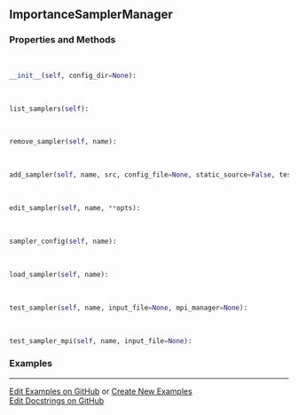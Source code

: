 ## <a id="RynLib.DoMyCode.ImportanceSamplerManager.ImportanceSamplerManager">ImportanceSamplerManager</a>


### Properties and Methods
<a id="RynLib.DoMyCode.ImportanceSamplerManager.ImportanceSamplerManager.__init__">&nbsp;</a>
```python
__init__(self, config_dir=None): 
```

<a id="RynLib.DoMyCode.ImportanceSamplerManager.ImportanceSamplerManager.list_samplers">&nbsp;</a>
```python
list_samplers(self): 
```

<a id="RynLib.DoMyCode.ImportanceSamplerManager.ImportanceSamplerManager.remove_sampler">&nbsp;</a>
```python
remove_sampler(self, name): 
```

<a id="RynLib.DoMyCode.ImportanceSamplerManager.ImportanceSamplerManager.add_sampler">&nbsp;</a>
```python
add_sampler(self, name, src, config_file=None, static_source=False, test_file=None, **opts): 
```

<a id="RynLib.DoMyCode.ImportanceSamplerManager.ImportanceSamplerManager.edit_sampler">&nbsp;</a>
```python
edit_sampler(self, name, **opts): 
```

<a id="RynLib.DoMyCode.ImportanceSamplerManager.ImportanceSamplerManager.sampler_config">&nbsp;</a>
```python
sampler_config(self, name): 
```

<a id="RynLib.DoMyCode.ImportanceSamplerManager.ImportanceSamplerManager.load_sampler">&nbsp;</a>
```python
load_sampler(self, name): 
```

<a id="RynLib.DoMyCode.ImportanceSamplerManager.ImportanceSamplerManager.test_sampler">&nbsp;</a>
```python
test_sampler(self, name, input_file=None, mpi_manager=None): 
```

<a id="RynLib.DoMyCode.ImportanceSamplerManager.ImportanceSamplerManager.test_sampler_mpi">&nbsp;</a>
```python
test_sampler_mpi(self, name, input_file=None): 
```

### Examples


___

[Edit Examples on GitHub](https://github.com/McCoyGroup/References/edit/gh-pages/Documentation/examples/RynLib/DoMyCode/ImportanceSamplerManager/ImportanceSamplerManager.md) or 
[Create New Examples](https://github.com/McCoyGroup/References/new/gh-pages/?filename=Documentation/examples/RynLib/DoMyCode/ImportanceSamplerManager/ImportanceSamplerManager.md) <br/>
[Edit Docstrings on GitHub](https://github.com/McCoyGroup/RynLib/edit/master/DoMyCode/ImportanceSamplerManager.py?message=Update%20Docs)
